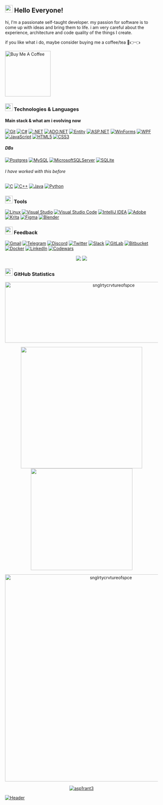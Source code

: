 ## <img src="https://github.com/snglrtycrvtureofspce/snglrtycrvtureofspce/blob/main/assets/yodasmile.gif" width="25px"> Hello Everyone!
hi, I'm a passionate self-taught developer. my passion for software is to come up with ideas and bring them to life. i am very careful about the experience, architecture and code quality of the things I create.

if you like what i do, maybe consider buying me a coffee/tea 🥺👉👈

<a href="https://www.buymeacoffee.com/snglrtycrv" target="_blank"><img src="https://cdn.buymeacoffee.com/buttons/v2/default-red.png" alt="Buy Me A Coffee" width="150" ></a>
### <img src="https://github.com/jglovier/gifs/blob/gh-pages/done/hand-wipe.gif" width="25px"> Technologies & Languages

#### Main stack & what am i evolving now
[![Git](https://img.shields.io/badge/git-%23F05033.svg?style=for-the-badge&logo=git&logoColor=white)](https://wikipedia.org/wiki/Git)
[![C#](https://img.shields.io/badge/c%23-%23239120.svg?style=for-the-badge&logo=c-sharp&logoColor=white)](https://wikipedia.org/wiki/C_Sharp_(programming_language))
[![.NET](https://img.shields.io/badge/.NET-5C2D91?style=for-the-badge&logo=.net&logoColor=white)](https://wikipedia.org/wiki/.NET)
[![ADO.NET](https://img.shields.io/badge/ADO.NET-5C2D91?style=for-the-badge&logo=ADO.NET&logoColor=white)](https://wikipedia.org/wiki/ADO.NET)
[![Entity](https://img.shields.io/badge/Entity-000000.svg?style=for-the-badge&logo=Entity&logoColor=white)](https://wikipedia.org/wiki/Entity_Framework)
[![ASP.NET](https://img.shields.io/badge/ASP.NET-%2300599C?style=for-the-badge&logo=ASP.NET&logoColor=white)](https://wikipedia.org/wiki/ASP.NET)
[![WinForms](https://img.shields.io/badge/WinForms-2CA5E0?style=for-the-badge&logo=WinForms&logoColor=white)](https://wikipedia.org/wiki/Windows_Forms)
[![WPF](https://img.shields.io/badge/WPF-%2300599C?style=for-the-badge&logo=WPF&logoColor=white)](https://en.wikipedia.org/wiki/Windows_Presentation_Foundation)
[![JavaScript](https://img.shields.io/badge/javascript-%23323330.svg?style=for-the-badge&logo=javascript&logoColor=%23F7DF1E)](https://en.wikipedia.org/wiki/JavaScript)
[![HTML5](https://img.shields.io/badge/html5-%23E34F26.svg?style=for-the-badge&logo=html5&logoColor=white)](https://wikipedia.org/wiki/HTML5)
[![CSS3](https://img.shields.io/badge/css3-%231572B6.svg?style=for-the-badge&logo=css3&logoColor=white)](https://wikipedia.org/wiki/CSS)

##### DBs
[![Postgres](https://img.shields.io/badge/postgres-%23316192.svg?style=for-the-badge&logo=postgresql&logoColor=white)](https://wikipedia.org/wiki/PostgreSQL)
[![MySQL](https://img.shields.io/badge/mysql-%2300f.svg?style=for-the-badge&logo=mysql&logoColor=white)](https://wikipedia.org/wiki/SQL)
[![MicrosoftSQLServer](https://img.shields.io/badge/Microsoft%20SQL%20Sever-CC2927?style=for-the-badge&logo=microsoft%20sql%20server&logoColor=white)](https://en.wikipedia.org/wiki/Microsoft_SQL_Server)
[![SQLite](https://img.shields.io/badge/sqlite-%2307405e.svg?style=for-the-badge&logo=sqlite&logoColor=white)](https://wikipedia.org/wiki/SQLite)

###### I have worked with this before<br>
[![C](https://img.shields.io/badge/c-%2300599C.svg?style=for-the-badge&logo=c&logoColor=white)](https://en.wikipedia.org/wiki/C_(programming_language))
[![C++](https://img.shields.io/badge/c++-%2300599C.svg?style=for-the-badge&logo=c%2B%2B&logoColor=white)](https://wikipedia.org/wiki/C%2B%2B)
[![Java](https://img.shields.io/badge/java-%23ED8B00.svg?style=for-the-badge&logo=java&logoColor=white)](https://wikipedia.org/wiki/Java)
[![Python](https://img.shields.io/badge/python-3670A0?style=for-the-badge&logo=python&logoColor=ffdd54)](https://wikipedia.org/wiki/Python_(programming_language))

### <img src="https://github.com/snglrtycrvtureofspce/snglrtycrvtureofspce/blob/main/assets/cockroach.gif" width="25px"> Tools

[![Linux](https://img.shields.io/badge/Linux-FCC624?style=for-the-badge&logo=linux&logoColor=black)](https://wikipedia.org/wiki/Linux)
[![Visual Studio](https://img.shields.io/badge/Visual%20Studio-5C2D91.svg?style=for-the-badge&logo=visual-studio&logoColor=white)](https://wikipedia.org/wiki/Microsoft_Visual_Studio)
[![Visual Studio Code](https://img.shields.io/badge/Visual%20Studio%20Code-0078d7.svg?style=for-the-badge&logo=visual-studio-code&logoColor=white)](https://wikipedia.org/wiki/Visual_Studio_Code)
[![IntelliJ IDEA](https://img.shields.io/badge/IntelliJIDEA-000000.svg?style=for-the-badge&logo=intellij-idea&logoColor=white)](https://wikipedia.org/wiki/IntelliJ_IDEA)
[![Adobe](https://img.shields.io/badge/adobe-%23FF0000.svg?style=for-the-badge&logo=adobe&logoColor=white)](https://wikipedia.org/wiki/List_of_Adobe_software)
[![Krita](https://img.shields.io/badge/Krita-203759?style=for-the-badge&logo=krita&logoColor=EEF37B)](https://wikipedia.org/wiki/Krita)
[![Figma](https://img.shields.io/badge/figma-%23F24E1E.svg?style=for-the-badge&logo=figma&logoColor=white)](https://wikipedia.org/wiki/Figma_(software))
[![Blender](https://img.shields.io/badge/blender-%23F5792A.svg?style=for-the-badge&logo=blender&logoColor=white)](https://wikipedia.org/wiki/Blender_(software))

### <img src="https://github.com/snglrtycrvtureofspce/snglrtycrvtureofspce/blob/main/assets/idk.gif" width="25px"> Feedback

[![Gmail](https://img.shields.io/badge/Gmail-D14836?style=for-the-badge&logo=gmail&logoColor=white)](https://mailhide.io/e/6QYbi6eC)
[![Telegram](https://img.shields.io/badge/Telegram-2CA5E0?style=for-the-badge&logo=telegram&logoColor=white)](https://t.me/snglrtycrvtureofspce)
[![Discord](https://img.shields.io/badge/Discord-%235865F2.svg?style=for-the-badge&logo=discord&logoColor=white)](https://discord.com/users/318032796088008706)
[![Twitter](https://img.shields.io/badge/Twitter-%231DA1F2.svg?style=for-the-badge&logo=Twitter&logoColor=white)](https://twitter.com/snglrtycrv)
[![Slack](https://img.shields.io/badge/Slack-4A154B?style=for-the-badge&logo=slack&logoColor=white)](https://snglrtycrvtureofspce.slack.com/)
[![GitLab](https://img.shields.io/badge/gitlab-%23181717.svg?style=for-the-badge&logo=gitlab&logoColor=white)](https://gitlab.com/snglrtycrvtureofspce)
[![Bitbucket](https://img.shields.io/badge/bitbucket-%230047B3.svg?style=for-the-badge&logo=bitbucket&logoColor=white)](https://bitbucket.org/snglrtycrvtureofspce/)
[![Docker](https://img.shields.io/badge/docker-%230db7ed.svg?style=for-the-badge&logo=docker&logoColor=white)](https://hub.docker.com/u/snglrtycrvtureofspce)
[![LinkedIn](https://img.shields.io/badge/linkedin-%230077B5.svg?style=for-the-badge&logo=linkedin&logoColor=white)](https://www.linkedin.com/in/snglrtycrvtureofspce)
[![Codewars](https://img.shields.io/badge/Codewars-B1361E?style=for-the-badge&logo=codewars&logoColor=grey)](https://www.codewars.com/users/snglrtycrvtureofspce)

<p align="center"><img src="https://www.codewars.com/users/snglrtycrvtureofspce/badges/micro" hspace="2" vspace="2"><img src="https://visitor-badge.glitch.me/badge?page_id=snglrtycrvtureofspce.visitor-badge&color=5194f0" hspace="2" vspace="2"></p>

### <img src="https://github.com/snglrtycrvtureofspce/snglrtycrvtureofspce/blob/main/assets/PepeDisco.gif" width="25px"> GitHub Statistics

<p align="center"><img width = "700px" img height="200em" src="https://github-profile-summary-cards.vercel.app/api/cards/profile-details?username=snglrtycrvtureofspce&theme=tokyonight" alt="snglrtycrvtureofspce" align = "center"/></p>

<p align="center">
  <tr> 
      <td><img width="400px" align="center" src="https://github-readme-stats.vercel.app/api?username=snglrtycrvtureofspce&show_icons=true&theme=tokyonight" /></td>
      <td><img width="335px" align= "center"src="https://github-readme-stats.vercel.app/api/top-langs/?username=snglrtycrvtureofspce&layout=compact&theme=tokyonight" /></td>
  </tr>
</p>

<p align="center">
<tr>
<td><img width="682px" img src="https://github-readme-streak-stats.herokuapp.com/?user=snglrtycrvtureofspce&theme=black-ice&hide_border=true&stroke=0000&background=0D1117&ring=e05397&fire=e05397&currStreakLabel=e05397" alt="snglrtycrvtureofspce"/></td>
</tr>
</p>

<p align="center">
<tr>
<td><a href="#"><src="https://activity-graph.herokuapp.com/graph?username=snglrtycrvtureofspce&bg_color=0D1117&color=e05397&line=e05397&point=FFFFFF&hide_border=true&"/></a></td>
</tr>
</p>

<p align="center"> <a href="https://github.com/snglrtycrvtureofspce"><img src="https://github-profile-trophy.vercel.app/?username=snglrtycrvtureofspce&margin-w=5&theme=radical" alt="asp1rant3" /></a></p>



[![Header](https://github.com/snglrtycrvtureofspce/snglrtycrvtureofspce/blob/main/assets/header.png)](https://github.com/snglrtycrvtureofspce)
